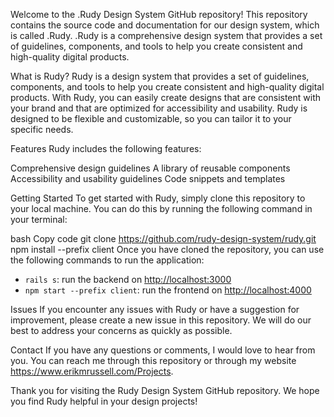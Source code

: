 Welcome to the .Rudy Design System GitHub repository! This repository contains the source code and documentation for our design system, which is called .Rudy. .Rudy is a comprehensive design system that provides a set of guidelines, components, and tools to help you create consistent and high-quality digital products.

What is Rudy?
Rudy is a design system that provides a set of guidelines, components, and tools to help you create consistent and high-quality digital products. With Rudy, you can easily create designs that are consistent with your brand and that are optimized for accessibility and usability. Rudy is designed to be flexible and customizable, so you can tailor it to your specific needs.

Features
Rudy includes the following features:

Comprehensive design guidelines
A library of reusable components
Accessibility and usability guidelines
Code snippets and templates

Getting Started
To get started with Rudy, simply clone this repository to your local machine. You can do this by running the following command in your terminal:

bash
Copy code
git clone https://github.com/rudy-design-system/rudy.git
npm install --prefix client
Once you have cloned the repository, you can use the following commands to run the application:

- `rails s`: run the backend on [http://localhost:3000](http://localhost:3000)
- `npm start --prefix client`: run the frontend on
  [http://localhost:4000](http://localhost:4000)


Issues
If you encounter any issues with Rudy or have a suggestion for improvement, please create a new issue in this repository. We will do our best to address your concerns as quickly as possible.

Contact
If you have any questions or comments, I would love to hear from you. You can reach me through this repository or through my website https://www.erikmrussell.com/Projects.

Thank you for visiting the Rudy Design System GitHub repository. We hope you find Rudy helpful in your design projects!

